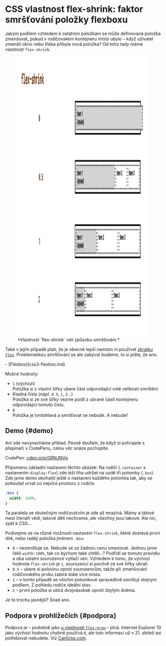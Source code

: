 # CSS vlastnost flex-shrink: faktor smršťování položky flexboxu

Jakým podílem vzhledem k ostatním položkám se může definovaná položka zmenšovat, pokud v rodičovském kontejneru místo ubylo – když uživatel zmenšil okno nebo třeba přibyla nová položka? Od toho tady máme vlastnost `flex-shrink`.

<figure>
<img src="../dist/images/original/vdlayout/css-flex-shrink.png" width="1600" height="900" alt="CSS vlastnost flex-shrink">
<figcaption markdown="1">
*Vlastnost `flex-shrink` velí způsobu smršťování.*
</figcaption>
</figure>

Také v jejím případě platí, že je obecně lepší namísto ní používat [zkratku `flex`](css-flex.md). Problematikou smršťování se ale zabývat budeme, to si pište, že ano.

<div class="related web-only" markdown="1">
- [Flexbox](css3-flexbox.md)
</div>

Možné hodnoty:

- `1` (výchozí)  
Položka si z vlastní šířky ubere část odpovídající celé velikosti smrštění.
- Kladná čísla (např. `0.5`, `1`, `2`…)  
Položka si ze své šířky vezme podíl z ubrané části kontejneru odpovídající tomuto číslu.
- `0`  
Položka je tvrdohlavá a smršťovat se nebude. A nebude!

## Demo {#demo}

Ani zde nevynecháme příklad. Pevně doufám, že když si pohrajete s přepínači v CodePenu, celou věc snáze pochopíte.

CodePen: [cdpn.io/e/GRNJNVg](https://codepen.io/machal/pen/GRNJNVg?editors=0000)

Připomenu základní nastavení těchto ukázek: Na rodiči (`.container` s nastavením `display:flex`) zde leží tíha udržet na uzdě tři potomky (`.box`). Zde jsme demo obohatili ještě o nastavení každého potomka tak, aby se pokoušel urvat co nejvíce prostoru z rodiče:

```css
.box {
  width: 100%;
}
```

Ta paralela se skutečným rodičovstvím je zde až mrazivá. Mámy a tátové mezi čtenáři vědí, takové děti nechceme, ale všechny jsou takové. Ale nic, zpět k CSS… 

<!-- AdSnippet -->

Podívejme se na různé možnosti nastavení `flex-shrink`, které dostává první dítě, nebo raději položka jménem `.box`:

- `0` – nesmršťuje se. Nebude se za žádnou cenu omezovat. Jednou jsme řekli `width:100%`, tak co bychom také chtěli…? Podřídí se tomuto pravidlu a oba ostatní sourozence vytlačí ven. Vzhledem k tomu, že výchozí hodnota `flex-shrink` je `1`, sourozenci si poctivě ze své šířky ubrali.
- `0.5` – ubere si polovinu oproti sourozencům, takže při zmenšování rodičovského prvku zabírá stále více místa.
- `1` – v tomto případě se všichni potomkové spravedlivě smršťují stejným podílem. Z pohledu rodiče ideální stav.
- `2` – první položka si ubírá dvojnásobek oproti zbylým dvěma.

Je to trochu jasnější? Snad ano.

## Podpora v prohlížečích {#podpora}

Podpora je – podobně jako [u vlastnosti `flex-grow`](css-flex-grow.md) – plná. Internet Explorer 10 jako výchozí hodnotu chybně používá `0`, ale tuto informaci už v 21. století asi potřebovat nebudete. Viz [CanIUse.com](https://caniuse.com/mdn-css_properties_flex-shrink).

<!-- AdSnippet -->
